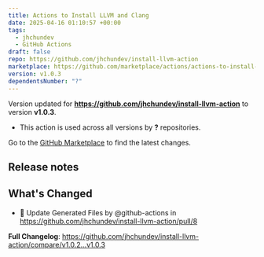 ```yaml
---
title: Actions to Install LLVM and Clang
date: 2025-04-16 01:10:57 +00:00
tags:
  - jhchundev
  - GitHub Actions
draft: false
repo: https://github.com/jhchundev/install-llvm-action
marketplace: https://github.com/marketplace/actions/actions-to-install-llvm-and-clang
version: v1.0.3
dependentsNumber: "?"
---
```



Version updated for **https://github.com/jhchundev/install-llvm-action** to version **v1.0.3**.
- This action is used across all versions by **?** repositories.

Go to the [GitHub Marketplace](https://github.com/marketplace/actions/actions-to-install-llvm-and-clang) to find the latest changes.

## Release notes

## What's Changed
* 📄 Update Generated Files by @github-actions in https://github.com/jhchundev/install-llvm-action/pull/8


**Full Changelog**: https://github.com/jhchundev/install-llvm-action/compare/v1.0.2...v1.0.3
